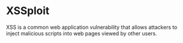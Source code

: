 # XSSploit
XSS is a common web application vulnerability that allows attackers to inject malicious scripts into web pages viewed by other users. 
